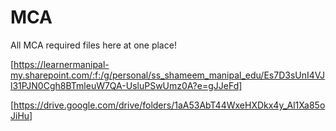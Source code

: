 # MCA
All MCA required files here at one place!

[https://learnermanipal-my.sharepoint.com/:f:/g/personal/ss_shameem_manipal_edu/Es7D3sUnI4VJl31PJN0Cgh8BTmleuW7QA-UsluPSwUmz0A?e=gJJeFd]



[https://drive.google.com/drive/folders/1aA53AbT44WxeHXDkx4y_Al1Xa85oJiHu]